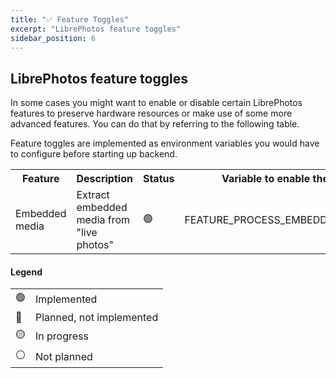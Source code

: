 ```yaml
---
title: "✅ Feature Toggles"
excerpt: "LibrePhotos feature toggles"
sidebar_position: 6
---
```


## LibrePhotos feature toggles

In some cases you might want to enable or disable certain LibrePhotos features to preserve hardware resources or make use of some more advanced features. You can do that by referring to the following table.

Feature toggles are implemented as environment variables you would have to configure before starting up backend.

<table>
  <tr>
    <th>Feature</th>
    <th>Description</th>
    <th>Status</th>
    <th>Variable to enable the feature</th>
  </tr>
  <tr>
    <td>Embedded media</td>
    <td>
      Extract embedded media from "live photos"
    </td>
    <td>🟢</td>
    <td>
      FEATURE_PROCESS_EMBEDDED_MEDIA=True
    </td>
  </tr>
</table>

#### Legend

<table>
  <tr>
    <td>🟢</td>
    <td>Implemented</td>
  </tr>
  <tr>
    <td>🔴</td>
    <td>Planned, not implemented</td>
  </tr>
  <tr>
    <td>🟡</td>
    <td>In progress</td>
  </tr>
  <tr>
    <td>⚪</td>
    <td>Not planned</td>
  </tr>
</table>
